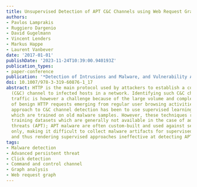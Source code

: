 ```yaml
---
title: Unsupervised Detection of APT C&C Channels using Web Request Graphs
authors:
- Pavlos Lamprakis
- Ruggiero Dargenio
- David Gugelmann
- Vincent Lenders
- Markus Happe
- Laurent Vanbever
date: '2017-01-01'
publishDate: '2023-11-24T10:39:00.940193Z'
publication_types:
- paper-conference
publication: '*Detection of Intrusions and Malware, and Vulnerability Assessment*'
doi: 10.1007/978-3-319-60876-1_17
abstract: HTTP is the main protocol used by attackers to establish a command and control
  (C&C) channel to infected hosts in a network. Identifying such C&C channels in network
  traffic is however a challenge because of the large volume and complex structure
  of benign HTTP requests emerging from regular user browsing activities. A common
  approach to C&C channel detection has been to use supervised learning techniques
  which are trained on old malware samples. However, these techniques require large
  training datasets which are generally not available in the case of advanced persistent
  threats (APT); APT malware are often custom-built and used against selected targets
  only, making it difficult to collect malware artifacts for supervised machine learning
  and thus rendering supervised approaches ineffective at detecting APT traffic.
tags:
- Malware detection
- Advanced persistent threat
- Click detection
- Command and control channel
- Graph analysis
- Web request graph
---
```

